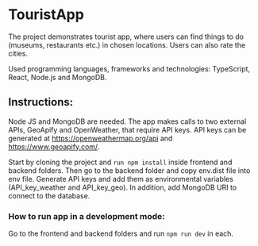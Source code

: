 # TouristApp

The project demonstrates tourist app, where users can find things to do (museums, restaurants etc.) in chosen locations. 
Users can also rate the cities. 

Used programming languages, frameworks and technologies: 
TypeScript, React, Node.js and MongoDB.

## Instructions: 

Node JS and MongoDB are needed. The app makes calls to two external APIs, GeoApify and OpenWeather, that require API keys. 
API keys can be generated at https://openweathermap.org/api and https://www.geoapify.com/. 

Start by cloning the project and ``run npm install`` inside frontend and backend folders. 
Then go to the backend folder and copy env.dist file into env file. Generate API keys and add them as environmental variables (API_key_weather and API_key_geo). In addition, add MongoDB URI to connect to the database.

### How to run app in a development mode: 

Go to the frontend and backend folders and run ``npm run dev`` in each.